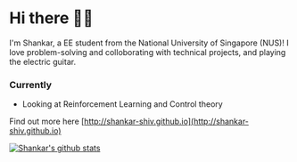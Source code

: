 
# Hi there 👋🏻

I'm Shankar, a EE student from the National University of Singapore (NUS)! I love problem-solving and colloborating with technical projects, and playing the electric guitar.

### Currently
- Looking at Reinforcement Learning and Control theory

Find out more here [http://shankar-shiv.github.io](http://shankar-shiv.github.io)

[![Shankar's github stats](https://github-readme-stats.vercel.app/api?username=shankar-shiv&show_icons=true&theme=dark&hide=issues,contribs)](https://github.com/anuraghazra/github-readme-stats)
